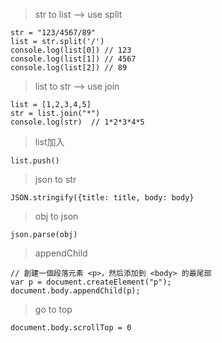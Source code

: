 > str to list    -->  use split

```JS
str = "123/4567/89"
list = str.split('/')
console.log(list[0]) // 123
console.log(list[1]) // 4567
console.log(list[2]) // 89
```



> list to str    -->  use join

```JS
list = [1,2,3,4,5]
str = list.join("*")
console.log(str)  // 1*2*3*4*5
```



> list加入

```
list.push()
```





> json to str

```JS
JSON.stringify({title: title, body: body}
```



> obj to json

```JS
json.parse(obj)
```



> appendChild

```
// 創建一個段落元素 <p>，然后添加到 <body> 的最尾部
var p = document.createElement("p");
document.body.appendChild(p);
```





> go to top

```
document.body.scrollTop = 0
```











